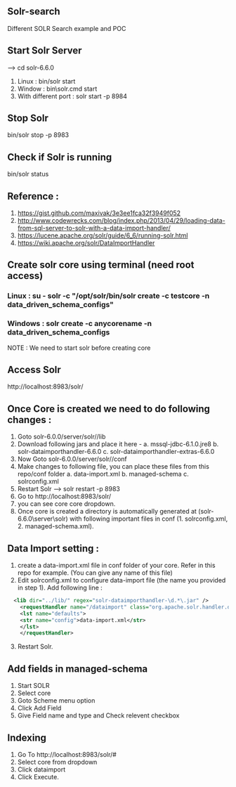 ## Solr-search
Different SOLR Search example and POC

## Start Solr Server
--> cd solr-6.6.0
1. Linux :  bin/solr start
2. Window : bin\solr.cmd start
3. With different port : solr start -p 8984

## Stop Solr
bin/solr stop -p 8983

## Check if Solr is running
bin/solr status

## Reference :
1. https://gist.github.com/maxivak/3e3ee1fca32f3949f052
2. http://www.codewrecks.com/blog/index.php/2013/04/29/loading-data-from-sql-server-to-solr-with-a-data-import-handler/
3. https://lucene.apache.org/solr/guide/6_6/running-solr.html
4. https://wiki.apache.org/solr/DataImportHandler

## Create solr core using terminal (need root access)
### Linux : su - solr -c "/opt/solr/bin/solr create -c testcore -n data_driven_schema_configs"
### Windows : solr create -c anycorename -n data_driven_schema_configs
  NOTE : We need to start solr before creating core

## Access Solr
http://localhost:8983/solr/

## Once Core is created we need to do following changes :
1. Goto solr-6.0.0/server/solr/<core-name>/lib
2. Download following jars and place it here -
  a. mssql-jdbc-6.1.0.jre8
  b. solr-dataimporthandler-6.6.0
  c. solr-dataimporthandler-extras-6.6.0
3. Now Goto solr-6.0.0/server/solr/<core-name>/conf
4. Make changes to following file, you can place these files from this repo/conf folder
  a. data-import.xml
  b. managed-schema
  c. solrconfig.xml
5. Restart Solr --> solr restart -p 8983
6. Go to http://localhost:8983/solr/
7. you can see core core dropdown.
8. Once core is created a directory is automatically generated at (solr-6.6.0\server\solr) with following important files in conf (1. solrconfig.xml, 2. managed-schema.xml).

## Data Import setting :
1. create a data-import.xml file in conf folder of your core. Refer in this repo for example. (You can give any name of this file)
2. Edit solrconfig.xml to configure data-import file (the name you provided in step 1). Add following line :
```xml
  <lib dir="../lib/" regex="solr-dataimporthandler-\d.*\.jar" />
	<requestHandler name="/dataimport" class="org.apache.solr.handler.dataimport.DataImportHandler">
    <lst name="defaults">
    <str name="config">data-import.xml</str>
    </lst>
	</requestHandler>
```
3. Restart Solr.

## Add fields in managed-schema
1. Start SOLR
2. Select core
3. Goto Scheme menu option
4. Click Add Field
5. Give Field name and type and Check relevent checkbox

## Indexing
1. Go To http://localhost:8983/solr/#
2. Select core from dropdown
3. Click dataimport
4. Click Execute.



